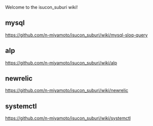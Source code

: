 Welcome to the isucon_suburi wiki!

## mysql

https://github.com/n-miyamoto/isucon_suburi/wiki/mysql-sloq-query

## alp 

https://github.com/n-miyamoto/isucon_suburi/wiki/alp

## newrelic

https://github.com/n-miyamoto/isucon_suburi/wiki/newrelic

## systemctl
https://github.com/n-miyamoto/isucon_suburi/wiki/systemctl
